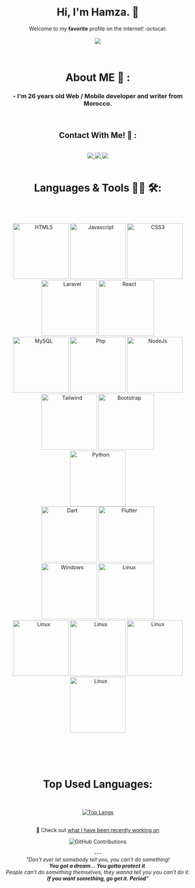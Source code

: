 <div align="center">
  
# Hi, I'm Hamza. 👋

Welcome to my **favorite** profile on the internet! :octocat: 
<br>
<br>
<img src='https://github.com/Xx-Ashutosh-xX/Xx-Ashutosh-xX/blob/master/assets/208593.gif'>
<br>
<br>
<br>
# About ME 💬 :
### - I'm 26 years old Web / Mobile developer and writer from Morocco.
<br>
  
## Contact With Me! 📧 :

<br>
<a href="https://www.linkedin.com/in/hamza-ejjraifi/">
	<img align="centre" src="https://img.shields.io/badge/-LinkedIn-black?logo=LinkedIn&logoColor=0A66C2&style=plastic" />
</a>
<a href="https://twitter.com/HEjj95">
	<img align="centre" src="https://img.shields.io/badge/-Twitter-black?logo=Twitter&logoColor=1DA1F2&style=plastic" />
</a>
  <a href="https://www.facebook.com/ejjraifi.hamza">
	<img align="centre" src="https://img.shields.io/badge/-Facebook-black?logo=Facebook&logoColor=1877F2&style=plastic" />
</a>
<br>
<br>
  
# Languages & Tools 👨‍💻 🛠:
  
</br>

<p align="center">
  
</br>
<img src="https://img.shields.io/badge/-HTML-black?logo=HTML5&logoColor=FF2D20&style=plastic" alt="HTML5" width="150" hight="50">
<img src="https://img.shields.io/badge/-Javascript-black?logo=Javascript&logoColor=F7DF1E&style=plastic" alt="Javascript" width="150" hight="50">
<img src="https://img.shields.io/badge/-CSS3-black?logo=CSS3&logoColor=777BB4&style=plastic" alt="CSS3" width="150" hight="50">
<br>
<img src="https://img.shields.io/badge/-Laravel-black?logo=Laravel&logoColor=FF2D20&style=plastic" alt="Laravel" width="150" hight="50">
<img src="https://img.shields.io/badge/-React-black?logo=react&logoColor=blue&style=plastic" alt="React" width="150" hight="50">
<br>
<img src="https://img.shields.io/badge/-MySQL-black?logo=MySQL&logoColor=4479A1&style=plastic" alt="MySQL" width="150" hight="50">
<img src="https://img.shields.io/badge/-php-black?logo=PHP&logoColor=777BB4&style=plastic" alt="Php" width="150" hight="50">
<img src="https://img.shields.io/badge/-Node.js-black?logo=react&logoColor=339933&style=plastic" alt="NodeJs" width="150" hight="50">
<br>
<img src="https://img.shields.io/badge/-Tailwind-black?logo=tailwindcss&logoColor=06B6D4&style=plastic" alt="Tailwind" width="150" hight="50">
<img src="https://img.shields.io/badge/-Bootstrap-black?logo=Bootstrap&logoColor=7952B3&style=plastic" alt="Bootstrap" width="150" hight="50">
<br>
<img src="https://img.shields.io/badge/-Python-black?logo=Python&3776AB&style=plastic" alt="Python" width="150" hight="50">
<br>
<img src="https://img.shields.io/badge/-Dart-black?logo=Dart&logoColor=0175C2&style=plastic" alt="Dart" width="150" hight="50">
<img src="https://img.shields.io/badge/-Flutter-black?logo=Flutter&logoColor=02569B&style=plastic" alt="Flutter" width="150" hight="50">
<br>
<img src="https://img.shields.io/badge/-Windows-black?logo=Windows&logoColor=0078D6&style=plastic" alt="Windows" width="150" hight="50">
<img src="https://img.shields.io/badge/-Linux-black?logo=Linux&logoColor=ffffff&style=plastic" alt="Linux" width="150" hight="50">
<br>
<img src="https://img.shields.io/badge/-npm-black?logo=npm&logoColor=CB3837&style=plastic" alt="Linux" width="150" hight="50">
<img src="https://img.shields.io/badge/-Yarn-black?logo=Yarn&logoColor=2C8EBB&style=plastic" alt="Linux" width="150" hight="50">
<img src="https://img.shields.io/badge/-Git-black?logo=Git&logoColor=F05032&style=plastic" alt="Linux" width="150" hight="50">
<img src="https://img.shields.io/badge/-Github-black?logo=Github&logoColor=ffffff&style=plastic" alt="Linux" width="150" hight="50">
</p>
</br>
</br>
</br>
<br>

# Top Used Languages:

<br>

[![Top Langs](https://github-readme-stats.vercel.app/api/top-langs/?username=ejjraifihamza)](https://github.com/ejjraifihamza/github-readme-stats)
<br>
<br>

  

 
:telescope: Check out [what I have been recently working on](#js-contribution-activity)
<!-- 
![counter](https://enq2tsi38eur1vl.m.pipedream.net)   -->
<!-- [![Most Active GitHub User in Egypt Rank](https://en2bnd5v3totrva.m.pipedream.net)](https://commits.top/egypt)   -->
![GitHub Contributions](https://github-readme-stats.vercel.app/api?username=ejjraifihamza&show_icons=true&title_color=fff&icon_color=79ff97&text_color=9f9f9f&bg_color=151515)

  <span>---</span>
  <br>
  <i>"Don't ever let somebody tell you, you can't do something! <br><b>You got a dream… You gotta protect it</b>.<br> People can’t do something themselves, they wanna tell you you can’t do it. <br><b>If you want something, go get it. Period</b>"</i>
  
</div>


